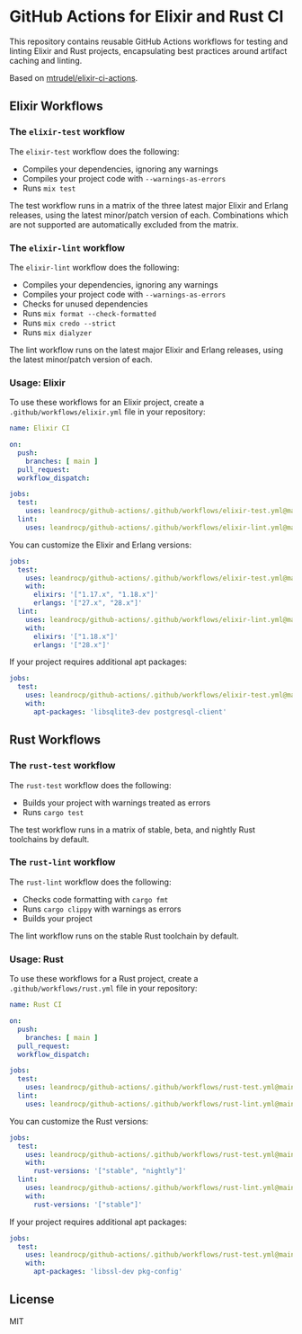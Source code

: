 # GitHub Actions for Elixir and Rust CI

This repository contains reusable GitHub Actions workflows for testing and linting Elixir and Rust projects, encapsulating best practices around artifact caching and linting.

Based on [mtrudel/elixir-ci-actions](https://github.com/mtrudel/elixir-ci-actions).

## Elixir Workflows

### The `elixir-test` workflow

The `elixir-test` workflow does the following:
* Compiles your dependencies, ignoring any warnings
* Compiles your project code with `--warnings-as-errors`
* Runs `mix test`

The test workflow runs in a matrix of the three latest major Elixir and Erlang releases, using the latest minor/patch version of each. Combinations which are not supported are automatically excluded from the matrix.

### The `elixir-lint` workflow

The `elixir-lint` workflow does the following:
* Compiles your dependencies, ignoring any warnings
* Compiles your project code with `--warnings-as-errors`
* Checks for unused dependencies
* Runs `mix format --check-formatted`
* Runs `mix credo --strict`
* Runs `mix dialyzer`

The lint workflow runs on the latest major Elixir and Erlang releases, using the latest minor/patch version of each.

### Usage: Elixir

To use these workflows for an Elixir project, create a `.github/workflows/elixir.yml` file in your repository:

```yaml
name: Elixir CI

on:
  push:
    branches: [ main ]
  pull_request:
  workflow_dispatch:

jobs:
  test:
    uses: leandrocp/github-actions/.github/workflows/elixir-test.yml@main
  lint:
    uses: leandrocp/github-actions/.github/workflows/elixir-lint.yml@main
```

You can customize the Elixir and Erlang versions:

```yaml
jobs:
  test:
    uses: leandrocp/github-actions/.github/workflows/elixir-test.yml@main
    with:
      elixirs: '["1.17.x", "1.18.x"]'
      erlangs: '["27.x", "28.x"]'
  lint:
    uses: leandrocp/github-actions/.github/workflows/elixir-lint.yml@main
    with:
      elixirs: '["1.18.x"]'
      erlangs: '["28.x"]'
```

If your project requires additional apt packages:

```yaml
jobs:
  test:
    uses: leandrocp/github-actions/.github/workflows/elixir-test.yml@main
    with:
      apt-packages: 'libsqlite3-dev postgresql-client'
```

## Rust Workflows

### The `rust-test` workflow

The `rust-test` workflow does the following:
* Builds your project with warnings treated as errors
* Runs `cargo test`

The test workflow runs in a matrix of stable, beta, and nightly Rust toolchains by default.

### The `rust-lint` workflow

The `rust-lint` workflow does the following:
* Checks code formatting with `cargo fmt`
* Runs `cargo clippy` with warnings as errors
* Builds your project

The lint workflow runs on the stable Rust toolchain by default.

### Usage: Rust

To use these workflows for a Rust project, create a `.github/workflows/rust.yml` file in your repository:

```yaml
name: Rust CI

on:
  push:
    branches: [ main ]
  pull_request:
  workflow_dispatch:

jobs:
  test:
    uses: leandrocp/github-actions/.github/workflows/rust-test.yml@main
  lint:
    uses: leandrocp/github-actions/.github/workflows/rust-lint.yml@main
```

You can customize the Rust versions:

```yaml
jobs:
  test:
    uses: leandrocp/github-actions/.github/workflows/rust-test.yml@main
    with:
      rust-versions: '["stable", "nightly"]'
  lint:
    uses: leandrocp/github-actions/.github/workflows/rust-lint.yml@main
    with:
      rust-versions: '["stable"]'
```

If your project requires additional apt packages:

```yaml
jobs:
  test:
    uses: leandrocp/github-actions/.github/workflows/rust-test.yml@main
    with:
      apt-packages: 'libssl-dev pkg-config'
```

## License

MIT

